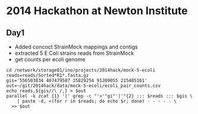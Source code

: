 # 2014 Hackathon at Newton Institute

## Day1
- Added concoct StrainMock mappings and contigs
- extracted 5 E Coli strains reads from StrainMock
- get counts per ecoli genome

```
cd /network/storage01/ino/projects/2014hack/mock-5-ecoli
reads=reads/Sorted*R1*.fasta.gz
gis='556503834 407479587 15829254 91209055 215485161'
out=~/git/2014hack/data/mock-5-ecoli/ecoli_pair_counts.csv
echo reads,${gis//\ /,} > $out
parallel -k zcat {1} '|' grep -c "'>'"gi"'|'"{2} ::: $reads ::: $gis \
    | paste -d, <(for r in $reads; do echo $r; done) - - - - - \
  >> $out
```
